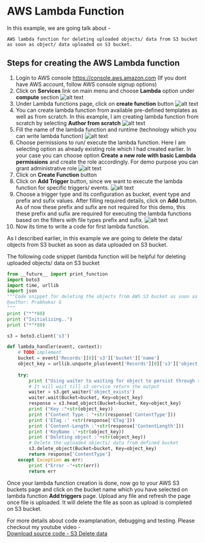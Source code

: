 # AWS Lambda Function

In this example, we are going talk about - 
```
AWS lambda function for deleting uploaded objects/ data from S3 bucket as soon as object/ data uploaded on S3 bucket.
```

Steps for creating the AWS Lambda function
-------------
 1.  Login to AWS console https://console.aws.amazon.com (If you dont have AWS account, follow AWS console signup options)
 1.  Click on **Services** link on main menu and choose **Lambda** option under **compute** section
 ![alt text](https://github.com/prabhakar2020/aws_lambda_function/blob/master/images/aws_services.PNG)
 1.  Under Lambda functions page, click on **create function** button
 ![alt text](https://github.com/prabhakar2020/aws_lambda_function/blob/master/images/aws_lambda_creation1.PNG)
 1.  You can create lambda function from available pre-defined templates as well as from scratch. In this example, I am creating lambda function from scratch by selecting **Author from scratch**
 ![alt text](https://github.com/prabhakar2020/aws_lambda_function/blob/master/images/aws_lambda_creation2.PNG)
 1. Fill the name of the lambda function and runtime (technology which you can write lambda function)
 ![alt text](https://github.com/prabhakar2020/aws_lambda_function/blob/master/images/aws_lambda_creation3.PNG)
 1. Choose permissions to run/ execute the lambda function. Here I am selecting option as already existing role which I had created earlier. In your case you can choose option **Create a new role with basic Lambda permissions** and create the role accordingly. For demo purpose you can grant administrative role
 ![alt text](https://github.com/prabhakar2020/aws_lambda_function/blob/master/images/aws_lambda_creation4.PNG)
 1. Click on **Create Function** button
 1. Click on **Add Trigger** button, since we want to execute the lambda function for specific triggers/ events.
 ![alt text](https://github.com/prabhakar2020/aws_lambda_function/blob/master/images/aws_lambda_creation5.PNG)
 1. Choose a trigger type and its configuration as bucket, event type and prefix and sufix values. After filling required details, click on **Add** button. As of now these prefix and sufix are not required for this demo, this these prefix and sufix are required for executing the lambda functions based on the filters with file types prefix and sufix. 
 ![alt text](https://github.com/prabhakar2020/aws_lambda_function/blob/master/images/aws_lambda_creation6.PNG)
 1. Now its time to write a code for first lambda function.
 
 As I described earlier, in this example we are going to delete the data/ objects from S3 bucket as soon as data uploaded on S3 bucket.
  
The following code snippet (lambda function will be helpful for deleting uploaded objects/ data on S3 bucket
```python
from __future__ import print_function
import boto3
import time, urllib
import json
"""Code snippet for deleting the objects from AWS S3 bucket as soon as objects uploaded on S3 bucket
@author: Prabhakar G
"""
print ("*"*80)
print ("Initializing..")
print ("*"*80)

s3 = boto3.client('s3')

def lambda_handler(event, context):
    # TODO implement
    bucket = event['Records'][0]['s3']['bucket']['name']
    object_key = urllib.unquote_plus(event['Records'][0]['s3']['object']['key'])
    
    try:
        print ("Using waiter to waiting for object to persist through s3 service")
        # It will wait till s3 service return the output
        waiter = s3.get_waiter('object_exists')
        waiter.wait(Bucket=bucket, Key=object_key)
        response = s3.head_object(Bucket=bucket, Key=object_key)
        print ("Key :"+str(object_key))
        print ("Content Type : "+str(response['ContentType']))
        print ('ETag :' +str(response['ETag']))
        print ('Content-Length :'+str(response['ContentLength']))
        print ('KeyName :'+str(object_key))
        print ('Deleting object :'+str(object_key))
        # Delete the uploaded objects/ data from defined bucket
        s3.delete_object(Bucket=bucket, Key=object_key)
        return response['ContentType']
    except Exception as err:
        print ("Error -"+str(err))
        return err
```

Once your lambda function creation is done, now go to your AWS S3 buckets page and click on the bucket name which you have selected on lambda function **Add triggers** page.  Upload any file and refresh the page once file is uploaded. It will delete the file as soon as upload is completed on S3 bucket.

For more details about code examplanation, debugging and testing.
Please checkout my youtube video - 
<br/>
[Download source code - S3 Delete data](code)